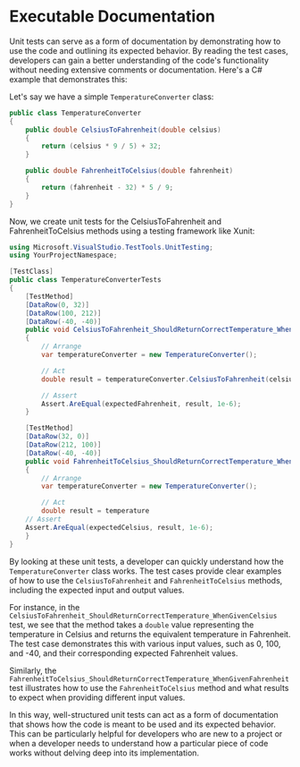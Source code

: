 # Executable Documentation
Unit tests can serve as a form of documentation by demonstrating how to use the code and outlining its expected behavior. By reading the test cases, developers can gain a better understanding of the code's functionality without needing extensive comments or documentation. Here's a C# example that demonstrates this:

Let's say we have a simple `TemperatureConverter` class:
```csharp
public class TemperatureConverter
{
    public double CelsiusToFahrenheit(double celsius)
    {
        return (celsius * 9 / 5) + 32;
    }

    public double FahrenheitToCelsius(double fahrenheit)
    {
        return (fahrenheit - 32) * 5 / 9;
    }
}
```

Now, we create unit tests for the CelsiusToFahrenheit and FahrenheitToCelsius methods using a testing framework like Xunit:
```csharp
using Microsoft.VisualStudio.TestTools.UnitTesting;
using YourProjectNamespace;

[TestClass]
public class TemperatureConverterTests
{
    [TestMethod]
    [DataRow(0, 32)]
    [DataRow(100, 212)]
    [DataRow(-40, -40)]
    public void CelsiusToFahrenheit_ShouldReturnCorrectTemperature_WhenGivenCelsius(double celsius, double expectedFahrenheit)
    {
        // Arrange
        var temperatureConverter = new TemperatureConverter();

        // Act
        double result = temperatureConverter.CelsiusToFahrenheit(celsius);

        // Assert
        Assert.AreEqual(expectedFahrenheit, result, 1e-6);
    }

    [TestMethod]
    [DataRow(32, 0)]
    [DataRow(212, 100)]
    [DataRow(-40, -40)]
    public void FahrenheitToCelsius_ShouldReturnCorrectTemperature_WhenGivenFahrenheit(double fahrenheit, double expectedCelsius)
    {
        // Arrange
        var temperatureConverter = new TemperatureConverter();

        // Act
        double result = temperature
    // Assert
    Assert.AreEqual(expectedCelsius, result, 1e-6);
    }    
}
```
By looking at these unit tests, a developer can quickly understand how the `TemperatureConverter` class works. The test cases provide clear examples of how to use the `CelsiusToFahrenheit` and `FahrenheitToCelsius` methods, including the expected input and output values.

For instance, in the `CelsiusToFahrenheit_ShouldReturnCorrectTemperature_WhenGivenCelsius` test, we see that the method takes a `double` value representing the temperature in Celsius and returns the equivalent temperature in Fahrenheit. The test case demonstrates this with various input values, such as 0, 100, and -40, and their corresponding expected Fahrenheit values.

Similarly, the `FahrenheitToCelsius_ShouldReturnCorrectTemperature_WhenGivenFahrenheit` test illustrates how to use the `FahrenheitToCelsius` method and what results to expect when providing different input values.

In this way, well-structured unit tests can act as a form of documentation that shows how the code is meant to be used and its expected behavior. This can be particularly helpful for developers who are new to a project or when a developer needs to understand how a particular piece of code works without delving deep into its implementation.